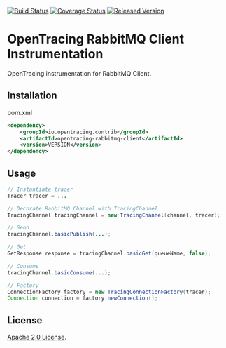 [![Build Status][ci-img]][ci] [![Coverage Status][cov-img]][cov] [![Released Version][maven-img]][maven]

# OpenTracing RabbitMQ Client Instrumentation
OpenTracing instrumentation for RabbitMQ Client.

## Installation

pom.xml
```xml
<dependency>
    <groupId>io.opentracing.contrib</groupId>
    <artifactId>opentracing-rabbitmq-client</artifactId>
    <version>VERSION</version>
</dependency>
```

## Usage


```java
// Instantiate tracer
Tracer tracer = ...

// Decorate RabbitMQ Channel with TracingChannel
TracingChannel tracingChannel = new TracingChannel(channel, tracer);

// Send
tracingChannel.basicPublish(...);

// Get
GetResponse response = tracingChannel.basicGet(queueName, false);

// Consume
tracingChannel.basicConsume(...);

// Factory
ConnectionFactory factory = new TracingConnectionFactory(tracer);
Connection connection = factory.newConnection();

```

## License

[Apache 2.0 License](./LICENSE).

[ci-img]: https://travis-ci.org/opentracing-contrib/java-rabbitmq-client.svg?branch=master
[ci]: https://travis-ci.org/opentracing-contrib/java-rabbitmq-client
[cov-img]: https://coveralls.io/repos/github/opentracing-contrib/java-rabbitmq-client/badge.svg?branch=master
[cov]: https://coveralls.io/github/opentracing-contrib/java-rabbitmq-client?branch=master
[maven-img]: https://img.shields.io/maven-central/v/io.opentracing.contrib/opentracing-rabbitmq-client.svg
[maven]: http://search.maven.org/#search%7Cga%7C1%7Copentracing-rabbitmq-client
